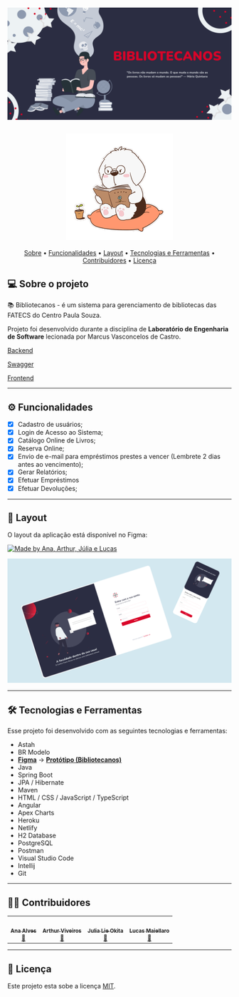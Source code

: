 <h1 align="center">
    <img alt="Bibliotecanos" title="#Bibliotecanos" src="./.github/banner.png"/>
</h1>

<h3 align="center"> 
  <img alt="Gif" title="#Gif" src="./.github/reading.gif"/>
</h3>

<p align="center">
 <a href="#-sobre-o-projeto">Sobre</a> •
 <a href="#-funcionalidades">Funcionalidades</a> •
 <a href="#-layout">Layout</a> • 
 <a href="#-tecnologias-e-ferramentas">Tecnologias e Ferramentas</a> • 
 <a href="#-contribuidores">Contribuidores</a> • 
 <a href="#user-content--licença">Licença</a>
</p>

## 💻 Sobre o projeto

📚 Bibliotecanos - é um sistema para gerenciamento de bibliotecas das FATECS do Centro Paula Souza.

Projeto foi desenvolvido durante a disciplina de **Laboratório de Engenharia de Software** lecionada por Marcus Vasconcelos de Castro.

[Backend](https://bibliotecanos.herokuapp.com/)

[Swagger](https://bibliotecanos.herokuapp.com/swagger-ui/)

[Frontend](https://bibliotecanos.vercel.app/)

---
## ⚙️ Funcionalidades

- [X]  Cadastro de usuários;
- [X]  Login de Acesso ao Sistema;
- [X]  Catálogo Online de Livros; 
- [X]  Reserva Online;
- [X]  Envio de e-mail para empréstimos prestes a vencer (Lembrete 2 dias antes ao vencimento);
- [X]  Gerar Relatórios;
- [X]  Efetuar Empréstimos 
- [X]  Efetuar Devoluções;

---

## 🎨 Layout

O layout da aplicação está disponível no Figma:

<a href="https://www.figma.com/file/gktT4EhSltFHxdbCZtK4LE/Bibliotecando-Prototype">
  <img alt="Made by Ana, Arthur, Júlia e Lucas" src="https://img.shields.io/badge/Acessar%20Layout%20-Figma-%2304D361">
</a>

<p align="center">
  <img alt="Figma" title="#Figma" src="./.github/figma.png" width="1200px">
</p>

---

## 🛠 Tecnologias e Ferramentas

Esse projeto foi desenvolvido com as seguintes tecnologias e ferramentas:

-   Astah
-   BR Modelo	
-   **[Figma](https://www.figma.com/)**  →  **[Protótipo (Bibliotecanos)](https://www.figma.com/file/gktT4EhSltFHxdbCZtK4LE/Bibliotecando-Prototype)**
-   Java
-   Spring Boot
-   JPA / Hibernate
-   Maven
-   HTML / CSS / JavaScript / TypeScript
-   Angular
-   Apex Charts
-   Heroku
-   Netlify
-   H2 Database
-   PostgreSQL
-   Postman
-   Visual Studio Code
-   Intellij
-   Git

---

## 👨‍💻 Contribuidores
<table>
  <tr>
    <td align="center"><a href="https://github.com/anabalves"><img style="border-radius: 50%;" src="https://avatars.githubusercontent.com/u/63269304?v=4" width="100px;" alt=""/><br /><sub><b>Ana Alves</b></sub></a><br /><a href="https://github.com/anabalves" title="Perfil Ana">🚀</a></td> 
    <td align="center"><a href="https://github.com/arthurviveiros"><img style="border-radius: 50%;" src="https://avatars.githubusercontent.com/u/37485955?v=4" width="100px;" alt=""/><br /><sub><b>Arthur Viveiros</b></sub></a><br /><a href="https://github.com/arthurviveiros" title="Perfil Arthur">🚀</a></td>
    <td align="center"><a href="https://github.com/JuliaLieOkita"><img style="border-radius: 50%;" src="https://avatars.githubusercontent.com/u/79601264?v=4" width="100px;" alt=""/><br /><sub><b>Julia Lie Okita</b></sub></a><br /><a href="https://github.com/JuliaLieOkita" title="Perfil Júlia">🚀</a></td>
    <td align="center"><a href="https://github.com/LucasMaiellaro"><img style="border-radius: 50%;" src="https://avatars.githubusercontent.com/u/57119424?v=4" width="100px;" alt=""/><br /><sub><b>Lucas Maiellaro</b></sub></a><br /><a href="https://github.com/LucasMaiellaro" title="Perfil Lucas">🚀</a></td>
  </tr>
</table>

---

## 📝 Licença

Este projeto esta sobe a licença [MIT](/20221-laboratorio-de-engenharia-de-software/bibliotecanos/LICENSE).
